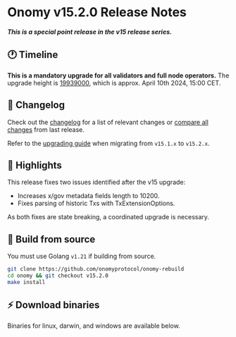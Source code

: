 # Onomy v15.2.0  Release Notes 

***This is a special point release in the v15 release series.***

## 🕐  Timeline

**This is a mandatory upgrade for all validators and full node operators.**
The upgrade height is [19939000](https://www.mintscan.io/cosmos/block/19939000), which is approx. April 10th 2024, 15:00 CET.

## 📝 Changelog

Check out the [changelog](https://github.com/onomyprotocol/onomy-rebuild/blob/v15.2.0/CHANGELOG.md) for a list of relevant changes or [compare all changes](https://github.com/onomyprotocol/onomy-rebuild/compare/v15.1.0...v15.2.0) from last release.

<!-- Add the following line for releases that require a coordinated upgrade -->
Refer to the [upgrading guide](https://github.com/onomyprotocol/onomy-rebuild/blob/release/v15.2.x/UPGRADING.md) when migrating from `v15.1.x` to `v15.2.x`.

## 🚀 Highlights

<!-- Add any highlights of this release --> 

This release fixes two issues identified after the v15 upgrade:

- Increases x/gov metadata fields length to 10200.
- Fixes parsing of historic Txs with TxExtensionOptions.

As both fixes are state breaking, a coordinated upgrade is necessary. 

## 🔨 Build from source

You must use Golang `v1.21` if building from source.

```bash
git clone https://github.com/onomyprotocol/onomy-rebuild
cd onomy && git checkout v15.2.0
make install
```

## ⚡️ Download binaries

Binaries for linux, darwin, and windows are available below.